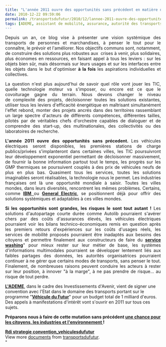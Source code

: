 ```yaml
---
title: "L'année 2011 ouvre des opportunités sans précédent en matière de transports et mobilités"
date: 2010-12-22 09:59:06
permalink: /transportsdufutur/2010/12/lannee-2011-ouvre-des-opportunites-sans-precedent-en-matiere-de-transports-et-mobilites.html
tags: [ADEME, assistant de mobilité, assurance, autorité des transports, carburant, citoyen, collectivité, connectivité, covoiturage, données réelles, Efficacité énergétique, emission, Energie, gouvernance, Infrastructure, innovation, internet, management de la mobilité, marchandises, partage de données, partage de la voirie, Pay as You Move, Plateforme d'idées, Service de mobilité, VE, véhicule propre]
---
```


<p style="text-align: justify">Depuis un an, ce blog vise à présenter une vision systémique des transports de personnes et marchandises, à penser le tout pour le connaître, le prévoir et l'améliorer. Nos objectifs communs sont, notamment, de construire des solutions plus robustes aux  crises à venir, plus solidaires, plus économes en ressources, en faisant appel à tous les leviers : sur les objets bien sûr, mais désormais sur leurs usages et sur les interfaces entre les objets dans le but d'optimiser <strong>à la fois </strong>les aspirations individuelles et collectives.</p> <p style="text-align: justify">La question n'est plus aujourd'hui de savoir quel rôle vont jouer les TIC, quelle technologie moteur va s'imposer, ou encore est ce que le covoiturage gagne du terrain. Nous devons changer le niveau de complexité des projets, décloisonner toutes les solutions existantes, utiliser tous les leviers d'efficacité énergétique en maîtrisant simultanément l'effet rebond, monter des projets ancrés dans des territoires rassemblant un large spectre d'acteurs de différents compétences, différentes tailles, pilotés par de véritables chefs d'orchestre capables de dialoguer et de comprendre des start-up, des multinationales, des collectivités ou des laboratoires de recherche. </p>  <!--more-->   <p style="text-align: justify"><strong>L'année 2011 ouvre des opportunités sans précedent. </strong>Les véhicules électriques seront disponibles, les premières stations de charge publics/privées s'implanteront dans certaines villes, les TIC poursuivront leur développement exponentiel permettant de décloisonner massivement, de fournir la bonne information partout tout le temps, les progrès sur les GMP thermiques se poursuivent couplés à des prix de véhicules neufs de plus en plus bas. Quasiment tous les services, toutes les solutions imaginables seront réalisables, la technologie nous le permet. Les industries françaises ont là une opportunité mondiale à saisir. Toutes les villes mondes, dans leurs diversités, rencontrent les mêmes problèmes. Certains, comme <strong><a href="https://gabrielplassat.github.io/transportsdufutur/2010/07/ibm-aide-les-habitants-de-stockholm-a-prevoir-leurs-meilleures-options-de-deplacement.html" target="_self">IBM </a></strong>ou <strong><a href="https://gabrielplassat.github.io/transportsdufutur/2010/11/general-electric-se-prepare-a-devenir-le-leader-mondial-en-matiere-de-mobilite-electrique.html" target="_blank">General Electric</a></strong>, se positionnent déjà pour offrir des solutions systémiques et adaptables à ces villes mondes.</p> <p style="text-align: justify"><strong>Si les opportunités sont grandes, les risques le sont tout autant !</strong> Les solutions d'autopartage courte durée comme Autolib pourraient s'avérer chers par des coûts d'assurances élevés, les véhicules électriques pourraient voir les bilans technico-économiques remis en question après les premiers retours d'expériences sur les coûts d'usages réels, les services de mobilité proposés pourraient être inadaptés aux besoins des citoyens et permettre finalement aux constructeurs de faire du <strong><a href=""http://leblog.gerpisa.org/node/1148"" target=""_blank"">service washing</a></strong>" pour mieux rester sur leur métier de base, les systèmes d'informations multimodales pourraient se développer lentement liés aux faibles partages des données, les autorités organisatrices pourraient continuer à ne gérer que certains modes de transports, sans penser le tout. Finalement, de nombreuses raisons peuvent conduire les acteurs à rester sur leur position, à innover "à la marge", à ne pas prendre de risque... au risque de tout perdre.</p> <p style=""text-align: justify""><strong><a href=""http://www2.ademe.fr/servlet/KBaseShow?sort=-1&cid=96&m=3&catid=24305"" target=""_blank"">L'ADEME</a></strong>, dans le cadre des Investissements d'Avenir, vient de signer une convention avec l'Etat dans le domaine des transports portant sur le programme "<strong><a href=""http://www.ademe.fr/?name=6F53636309F2D3726AC3E276128A56F31292244530643.pdf"" target=""_blank"">Véhicule du Futur</a></strong>" pour un budget total de 1 milliard d'euros. Des appels à manifestations d'intérêt vont s'ouvrir en 2011 sur tous ces sujets.</p> <p style=""text-align: justify""><strong>Préparons nous à faire de cette mutation sans précédent <a href="https://gabrielplassat.github.io/transportsdufutur/2009/11/le-passage-de-lobjet-vehicule-aux-services-de-mobilite-une-chance.html"" target=""_blank"">une chance pour les citoyens, les industries et l'environnement </a>!</strong></p> <div id=""__ss_6287170"" style=""width: 477px""><strong style=""margin: 12px 0 4px""><a href=""http://www.slideshare.net/transportsdufutur/rdi-strategie-conventionvehiculesdufutur"" title=""Rdi strategie convention_vehiculesdufutur"">Rdi strategie convention_vehiculesdufutur</a></strong>        <div style=""padding: 5px 0 12px"">View more <a href=""http://www.slideshare.net/"">documents</a> from <a href=""http://www.slideshare.net/transportsdufutur"">transportsdufutur</a>.</div> </div>"
